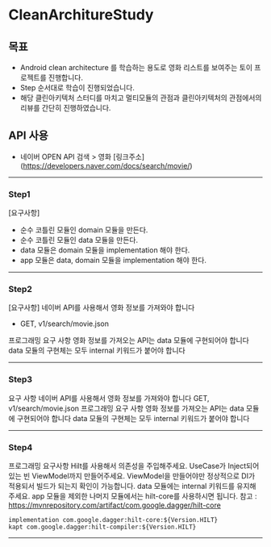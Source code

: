 # CleanArchitureStudy

## 목표
- Android clean architecture 를 학습하는 용도로 영화 리스트를 보여주는 토이 프로젝트를 진행합니다.
- Step 순서대로 학습이 진행되었습니다.
- 해당 클린아키텍처 스터디를 마치고 멀티모듈의 관점과 클린아키텍처의 관점에서의 리뷰를 간단히 진행하였습니다.

## API 사용
- 네이버 OPEN API 검색 > 영화
  [링크주소]
  (https://developers.naver.com/docs/search/movie/)

---

### Step1
[요구사항]
- 순수 코틀린 모듈인 domain 모듈을 만든다.
- 순수 코틀린 모듈인 data 모듈을 만든다.
- data 모듈은 domain 모듈을 implementation 해야 한다.
- app 모듈은 data, domain 모듈을 implementation 해야 한다.

---

### Step2
[요구사항]
네이버 API를 사용해서 영화 정보를 가져와야 합니다
- GET, v1/search/movie.json

프로그래밍 요구 사항
영화 정보를 가져오는 API는 data 모듈에 구현되어야 합니다
data 모듈의 구현체는 모두 internal 키워드가 붙어야 합니다

---

### Step3
요구 사항
네이버 API를 사용해서 영화 정보를 가져와야 합니다
GET, v1/search/movie.json
프로그래밍 요구 사항
영화 정보를 가져오는 API는 data 모듈에 구현되어야 합니다
data 모듈의 구현체는 모두 internal 키워드가 붙어야 합니다

---

### Step4
프로그래밍 요구사항
Hilt를 사용해서 의존성을 주입해주세요.
UseCase가 Inject되어있는 빈 ViewModel까지 만들어주세요.
ViewModel을 만들어야만 정상적으로 DI가 적용되서 빌드가 되는지 확인이 가능합니다.
data 모듈에는 internal 키워드를 유지해주세요.
app 모듈을 제외한 나머지 모듈에서는 hilt-core를 사용하시면 됩니다.
참고 : https://mvnrepository.com/artifact/com.google.dagger/hilt-core

```
implementation com.google.dagger:hilt-core:${Version.HILT}
kapt com.google.dagger:hilt-compiler:${Version.HILT}

```

---
